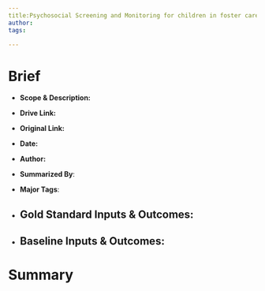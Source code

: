 ```yaml
---
title:Psychosocial Screening and Monitoring for children in foster care_Psychometric properties of the Brief Assessment Checklist in a Dutch population study
author:
tags:

---
```


# Brief
-   **Scope & Description:** 
-   **Drive Link:** 
-   **Original Link:** 
-   **Date:** 
-   **Author:** 
-   **Summarized By**: 
-   **Major Tags**: 
-  **Gold Standard Inputs & Outcomes:** 
	- 
	    
-   **Baseline Inputs & Outcomes:**  
	- 
	    

# Summary